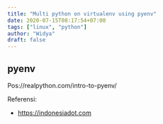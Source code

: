 ```yaml
---
title: "Multi python on virtualenv using pyenv"
date: 2020-07-15T08:17:54+07:00
tags: ["linux", "python"]
author: "Widya"
draft: false
---
```


## pyenv
Pos://realpython.com/intro-to-pyenv/

Referensi:

* https://indonesiadot.com

